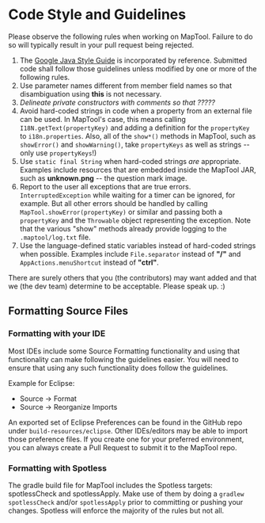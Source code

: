 # Code Style and Guidelines

Please observe the following rules when working on MapTool. Failure to do so will typically result in your pull request being rejected.

1. The [Google Java Style Guide](https://google.github.io/styleguide/javaguide.html) is incorporated by reference. Submitted code shall follow those guidelines unless modified by one or more of the following rules.
2. Use parameter names different from member field names so that disambiguation using **this** is not necessary.
3. *Delineate private constructors with comments so that ?????*
4. Avoid hard-coded strings in code when a property from an external file can be used. In MapTool's case, this means calling `I18N.getText(propertyKey)` and adding a definition for the `propertyKey` to `i18n.properties`. Also, all of the `show*()` methods in MapTool, such as `showError()` and `showWarning()`, take `propertyKeys` as well as strings -- only use `propertyKeys`!)
5. Use `static final String` when hard-coded strings _are_ appropriate. Examples include resources that are embedded inside the MapTool JAR, such as **unknown.png** -- the question mark image.
6. Report to the user all exceptions that are true errors. `InterruptedException` while waiting for a timer can be ignored, for example. But all other errors should be handled by calling `MapTool.showError(propertyKey)` or similar and passing both a `propertyKey` and the `Throwable` object representing the exception. Note that the various "show" methods already provide logging to the `.maptool/log.txt` file.
7. Use the language-defined static variables instead of hard-coded strings when possible. Examples include `File.separator` instead of **"/"** and `AppActions.menuShortcut` instead of **"ctrl"**.

There are surely others that you (the contributors) may want added and that we (the dev team) determine to be acceptable. Please speak up. :)

## Formatting Source Files

### Formatting with your IDE
Most IDEs include some Source Formatting functionality and using that functionality can make following the guidelines easier. You will need to ensure that using any such functionality does follow the guidelines.

Example for Eclipse:
* Source -> Format
* Source -> Reorganize Imports

An exported set of Eclipse Preferences can be found in the GitHub repo under `build-resources/eclipse`. Other IDEs/editors may be able to import those preference files.  If you create one for your preferred environment, you can always create a Pull Request to submit it to the MapTool repo.

### Formatting with Spotless
The gradle build file for MapTool includes the Spotless targets: spotlessCheck and spotlessApply. Make use of them by doing a `gradlew spotlessCheck` and/or `spotlessApply` prior to committing or pushing your changes. Spotless will enforce the majority of the rules but not all.
